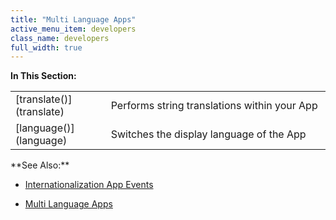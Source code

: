 ```yaml
---
title: "Multi Language Apps"
active_menu_item: developers
class_name: developers
full_width: true
---
```



**In This Section:**

<table>
<tr>
<td width="149">
[translate()](translate)

</td>
<td width="12">
</td>
<td width="719">
Performs string translations within your App

</td>
</tr>
<tr>
<td width="149">
[language()](language)

</td>
<td width="12">
</td>
<td width="719">
Switches the display language of the App

</td>
</tr>
</table>
**See Also:**

 - [Internationalization App Events](../../../widget-properties-events/events/event-reference-list/internationalization-app-event)

 - [Multi Language Apps](../../../product-guide/advanced-features/multi-language-apps/)

